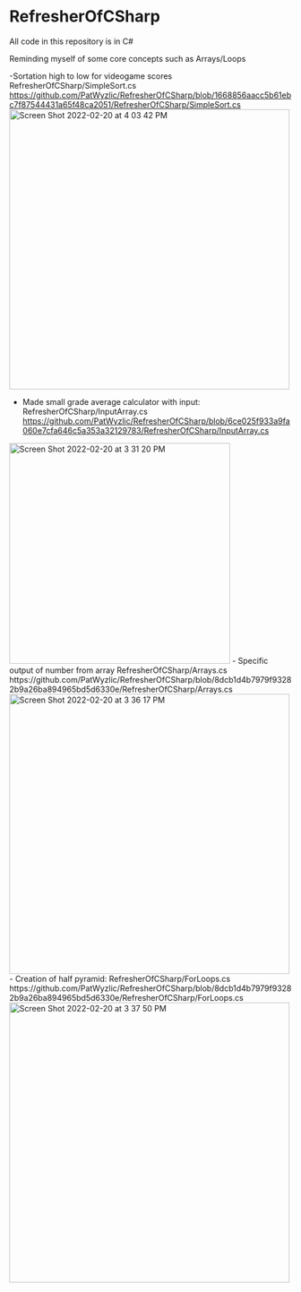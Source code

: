 # RefresherOfCSharp
All code in this repository is in C#

Reminding myself of some core concepts such as 
Arrays/Loops

-Sortation high to low for videogame scores
RefresherOfCSharp/SimpleSort.cs
https://github.com/PatWyzlic/RefresherOfCSharp/blob/1668856aacc5b61ebc7f87544431a65f48ca2051/RefresherOfCSharp/SimpleSort.cs
<img width="500" alt="Screen Shot 2022-02-20 at 4 03 42 PM" src="https://user-images.githubusercontent.com/96600690/154864371-ad1db8dc-7c02-4bb1-b2f5-a6671b3648bc.png">

- Made small grade average calculator with input: 
RefresherOfCSharp/InputArray.cs https://github.com/PatWyzlic/RefresherOfCSharp/blob/6ce025f933a9fa060e7cfa646c5a353a32129783/RefresherOfCSharp/InputArray.cs
<img width="394" alt="Screen Shot 2022-02-20 at 3 31 20 PM" src="https://user-images.githubusercontent.com/96600690/154863116-dcc16efd-760b-4f18-8b66-bedb4db1315b.png">
- Specific output of number from array
RefresherOfCSharp/Arrays.cs
https://github.com/PatWyzlic/RefresherOfCSharp/blob/8dcb1d4b7979f93282b9a26ba894965bd5d6330e/RefresherOfCSharp/Arrays.cs
<img width="500" alt="Screen Shot 2022-02-20 at 3 36 17 PM" src="https://user-images.githubusercontent.com/96600690/154863329-333f3c17-649d-4ecc-a169-7053334a393f.png">
- Creation of half pyramid:
RefresherOfCSharp/ForLoops.cs https://github.com/PatWyzlic/RefresherOfCSharp/blob/8dcb1d4b7979f93282b9a26ba894965bd5d6330e/RefresherOfCSharp/ForLoops.cs

<img width="500" alt="Screen Shot 2022-02-20 at 3 37 50 PM" src="https://user-images.githubusercontent.com/96600690/154863389-e618f403-af21-4357-a3a5-5d1e5e9859da.png">


